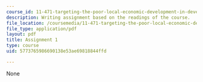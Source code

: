 ```yaml
---
course_id: 11-471-targeting-the-poor-local-economic-development-in-developing-countries-spring-2010
description: Writing assignment based on the readings of the course.
file_location: /coursemedia/11-471-targeting-the-poor-local-economic-development-in-developing-countries-spring-2010/5773765986690138e53ae69818844ffd_MIT11_471S10_Assignment1.pdf
file_type: application/pdf
layout: pdf
title: Assignment 1
type: course
uid: 5773765986690138e53ae69818844ffd

---
```

None